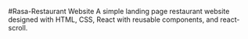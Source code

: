 #Rasa-Restaurant Website
A simple landing page restaurant website designed with HTML, CSS, React with reusable components, and react-scroll.
